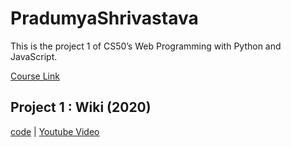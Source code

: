 # PradumyaShrivastava

This is the project 1 of CS50’s Web Programming with Python and JavaScript.

[Course Link](https://courses.edx.org/courses/course-v1:HarvardX+CS50W+Web/course/)

## Project 1 : Wiki (2020)
[code](https://github.com/me50/PradumyaShrivastava/tree/web50/projects/2020/x/wiki) | [Youtube Video](https://youtu.be/5i-bmfMERu8)
